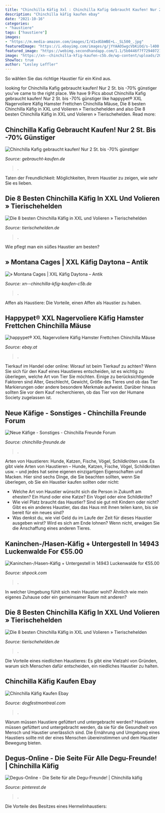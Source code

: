 ```yaml
---
title: "Chinchilla Käfig Xxl : Chinchilla Kafig Gebraucht Kaufen! Nur 2 St. Bis -70% Günstiger"
description: "Chinchilla käfig kaufen ebay"
date: "2021-10-16"
categories:
- "haustiere"
tags: ["haustiere"]
images:
- "https://m.media-amazon.com/images/I/41xdGbWBE+L._SL500_.jpg"
featuredImage: "https://i.ebayimg.com/images/g/jYYAAOSwgcVbKiOd/s-l400.jpg"
featured_image: "https://webimg.secondhandapp.com/1.1/5b0446f7f72940721c1f333b"
image: "https://xn--chinchilla-kfig-kaufen-c5b.de/wp-content/uploads/2018/04/montana-cages-vogelvoliere-sittichvoliere-kaefig-fuer-finken-kanarien-und-sittic-1-300x300.jpg"
ShowToc: true
author: "Lesley Leffler"
---
```



So wählen Sie das richtige Haustier für ein Kind aus.

	

		
looking for Chinchilla Kafig gebraucht kaufen! Nur 2 St. bis -70% günstiger you've came to the right place. We have 9 Pics about Chinchilla Kafig gebraucht kaufen! Nur 2 St. bis -70% günstiger like happypet® XXL Nagervoliere Käfig Hamster Frettchen Chinchilla Mäuse, Die 8 besten Chinchilla Käfig in XXL und Volieren » Tierischehelden and also Die 8 besten Chinchilla Käfig in XXL und Volieren » Tierischehelden. Read more:
		
    
## Chinchilla Kafig Gebraucht Kaufen! Nur 2 St. Bis -70% Günstiger

<img loading=lazy src="https://m.media-amazon.com/images/I/41xdGbWBE+L._SL500_.jpg" onerror="this.onerror=null;this.src='https://tse3.mm.bing.net/th?id=OIP.GV942gKjN1FGWILD20da6QHaHa&amp;pid=15.1';" alt="Chinchilla Kafig gebraucht kaufen! Nur 2 St. bis -70% günstiger">

_Source: gebraucht-kaufen.de_

>. 

	

Taten der Freundlichkeit: Möglichkeiten, Ihrem Haustier zu zeigen, wie sehr Sie es lieben.

    
## Die 8 Besten Chinchilla Käfig In XXL Und Volieren » Tierischehelden

<img loading=lazy src="https://www.tierischehelden.de/wp-content/plugins/aawp/public/image.php?url=aHR0cHM6Ly9tLm1lZGlhLWFtYXpvbi5jb20vaW1hZ2VzL0kvNDFVZytBcUc3TEwuanBn" onerror="this.onerror=null;this.src='https://tse4.mm.bing.net/th?id=OIP.A5VQsJ-nGee-Zua0l67l9wAAAA&amp;pid=15.1';" alt="Die 8 besten Chinchilla Käfig in XXL und Volieren » Tierischehelden">

_Source: tierischehelden.de_

>. 

	

Wie pflegt man ein süßes Haustier am besten?

    
## » Montana Cages | XXL Käfig Daytona – Antik

<img loading=lazy src="https://xn--chinchilla-kfig-kaufen-c5b.de/wp-content/uploads/2018/04/montana-cages-vogelvoliere-sittichvoliere-kaefig-fuer-finken-kanarien-und-sittic-1-300x300.jpg" onerror="this.onerror=null;this.src='https://tse2.mm.bing.net/th?id=OIP.IbRqqo-B6Eef0vHWW-3jpAAAAA&amp;pid=15.1';" alt="» Montana Cages | XXL Käfig Daytona – Antik">

_Source: xn--chinchilla-kfig-kaufen-c5b.de_

>. 

	

Affen als Haustiere: Die Vorteile, einen Affen als Haustier zu haben.

    
## Happypet® XXL Nagervoliere Käfig Hamster Frettchen Chinchilla Mäuse

<img loading=lazy src="https://i.ebayimg.com/images/g/jYYAAOSwgcVbKiOd/s-l400.jpg" onerror="this.onerror=null;this.src='https://tse4.mm.bing.net/th?id=OIP.VQaTOox1goOIjBKvDlG87gAAAA&amp;pid=15.1';" alt="happypet® XXL Nagervoliere Käfig Hamster Frettchen Chinchilla Mäuse">

_Source: ebay.at_

>. 

	

Tierkauf im Handel oder online: Worauf ist beim Tierkauf zu achten?
Wenn Sie sich für den Kauf eines Haustieres entscheiden, ist es wichtig zu überlegen, welche Art von Tier Sie möchten. Einige zu berücksichtigende Faktoren sind Alter, Geschlecht, Gewicht, Größe des Tieres und ob das Tier Markierungen oder andere besondere Merkmale aufweist. Darüber hinaus sollten Sie vor dem Kauf recherchieren, ob das Tier von der Humane Society zugelassen ist.

    
## Neue Käfige - Sonstiges - Chinchilla Freunde Forum

<img loading=lazy src="http://www.chinchilla-freunde.de/forum/wbb3/wcf/icon/searchM.png" onerror="this.onerror=null;this.src='https://tse2.mm.bing.net/th?id=OIP.tGRXLFryE2jUbNiZMGFriwAAAA&amp;pid=15.1';" alt="Neue Käfige - Sonstiges - Chinchilla Freunde Forum">

_Source: chinchilla-freunde.de_

>. 

	

Arten von Haustieren: Hunde, Katzen, Fische, Vögel, Schildkröten usw.
Es gibt viele Arten von Haustieren – Hunde, Katzen, Fische, Vögel, Schildkröten usw. – und jedes hat seine eigenen einzigartigen Eigenschaften und Macken. Hier sind sechs Dinge, die Sie beachten sollten, wenn Sie überlegen, ob Sie ein Haustier kaufen sollten oder nicht:
- Welche Art von Haustier wünscht sich die Person in Zukunft am ehesten? Ein Hund oder eine Katze? Ein Vogel oder eine Schildkröte?
- Wie viel Platz braucht das Haustier? Sind sie gut mit Kindern oder nicht? Gibt es ein anderes Haustier, das das Haus mit ihnen teilen kann, bis sie bereit für ein neues sind?
- Was denkst du, wie viel Geld du im Laufe der Zeit für dieses Haustier ausgeben wirst? Wird es sich am Ende lohnen? Wenn nicht, erwägen Sie die Anschaffung eines anderen Tieres.

    
## Kaninchen-/Hasen-Käfig + Untergestell In 14943 Luckenwalde For €55.00

<img loading=lazy src="https://webimg.secondhandapp.com/1.1/5b0446f7f72940721c1f333b" onerror="this.onerror=null;this.src='https://tse3.mm.bing.net/th?id=OIP.6yfivKOmYVXMX0erQI8l2QHaJ3&amp;pid=15.1';" alt="Kaninchen-/Hasen-Käfig + Untergestell in 14943 Luckenwalde for €55.00">

_Source: shpock.com_

>. 

	

In welcher Umgebung fühlt sich mein Haustier wohl? Ähnlich wie mein eigenes Zuhause oder ein gemeinsamer Raum mit anderen?

    
## Die 8 Besten Chinchilla Käfig In XXL Und Volieren » Tierischehelden

<img loading=lazy src="https://www.tierischehelden.de/wp-content/plugins/aawp/public/image.php?url=aHR0cHM6Ly9tLm1lZGlhLWFtYXpvbi5jb20vaW1hZ2VzL0kvNTE3UlNxYmpWR0wuanBn" onerror="this.onerror=null;this.src='https://tse3.mm.bing.net/th?id=OIP.JQFUB7lnVsKTcWVBKhIEHQHaHa&amp;pid=15.1';" alt="Die 8 besten Chinchilla Käfig in XXL und Volieren » Tierischehelden">

_Source: tierischehelden.de_

>. 

	

Die Vorteile eines niedlichen Haustieres: Es gibt eine Vielzahl von Gründen, warum sich Menschen dafür entscheiden, ein niedliches Haustier zu halten.

    
## Chinchilla Käfig Kaufen Ebay

<img loading=lazy src="https://i.pinimg.com/originals/ef/f7/00/eff7005b343436b97a011be911001f11.jpg" onerror="this.onerror=null;this.src='https://tse1.mm.bing.net/th?id=OIP.Stq6YGTCW6ZRaEE_BYP2jQHaEK&amp;pid=15.1';" alt="Chinchilla Käfig Kaufen Ebay">

_Source: dogfestmontreal.com_

>. 

	

Warum müssen Haustiere gefüttert und untergebracht werden?
Haustiere müssen gefüttert und untergebracht werden, da sie für die Gesundheit von Mensch und Haustier unerlässlich sind. Die Ernährung und Umgebung eines Haustiers sollte mit der eines Menschen übereinstimmen und dem Haustier Bewegung bieten.

    
## Degus-Online - Die Seite Für Alle Degu-Freunde! | Chinchilla Käfig

<img loading=lazy src="https://i.pinimg.com/736x/9e/da/24/9eda246c3040eb9f05d24567d0fa0441--degu.jpg" onerror="this.onerror=null;this.src='https://tse1.mm.bing.net/th?id=OIP.rHxmMucnb4w84KDawnawdwDYEg&amp;pid=15.1';" alt="Degus-Online - Die Seite für alle Degu-Freunde! | Chinchilla käfig">

_Source: pinterest.de_

>. 

	

Die Vorteile des Besitzes eines Hermelinhaustiers:

